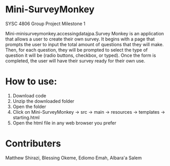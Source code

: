 # Mini-SurveyMonkey
SYSC 4806 Group Project Milestone 1

Mini-minisurveymonkey.accessingdatajpa.Survey Monkey is an application that allows a user to create their own survey. It begins with a page that prompts the user to input the total amount of questions that they will make. Then, for each question, they will be prompted to select the type of question it will be (radio buttons, checkbox, or typed). Once the form is completed, the user will have their survey ready for their own use. 

# How to use:
1. Download code
2. Unzip the downloaded folder
3. Open the folder
4. Click on Mini-SurveyMonkey -> src -> main -> resources -> templates -> starting.html
5. Open the html file in any web browser you prefer


# Contributers
Matthew Shirazi, Blessing Okeme, Ediomo Emah, Albara'a Salem
